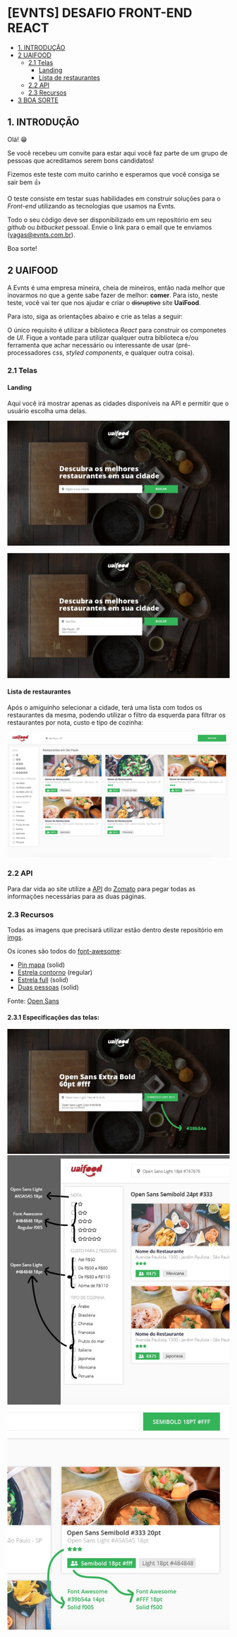# [EVNTS] DESAFIO FRONT-END REACT


  - [1. INTRODUÇÃO](#1-introdu%C3%A7%C3%A3o)
  - [2 UAIFOOD](#2-uaifood)
    - [2.1 Telas](#21-telas)
      - [Landing](#landing)
      - [Lista de restaurantes](#lista-de-restaurantes)
    - [2.2 API](#22-api)
    - [2.3 Recursos](#23-recursos)
  - [3 BOA SORTE](#3-boa-sorte)

## 1. INTRODUÇÃO

Olá! 😁

Se você recebeu um convite para estar aqui você faz parte de um grupo de pessoas que acreditamos serem bons candidatos!

Fizemos este teste com muito carinho e esperamos que você consiga se sair bem 👍

O teste consiste em testar suas habilidades em construir soluções para o _Front-end_ utilizando as tecnologias que usamos na Evnts.


Todo o seu código deve ser disponibilizado em um repositório em seu _github_ ou _bitbucket_ pessoal. Envie o link para o email que te enviamos (vagas@evnts.com.br).

Boa sorte!


## 2 UAIFOOD
A Evnts é uma empresa mineira, cheia de mineiros, então nada melhor que inovarmos no que a gente sabe fazer de melhor: __comer__. Para isto, neste teste, você vai ter que nos ajudar e criar o ~~disruptivo~~ site __UaiFood__. 

Para isto, siga as orientações abaixo e crie as telas a seguir:

 O único requisito é utilizar a biblioteca _React_ para construir os componetes de _UI_. Fique a vontade para utilizar qualquer outra biblioteca e/ou ferramenta que achar necessário ou interessante de usar (pré-processadores css, _styled components_, e qualquer outra coisa).

### 2.1 Telas

  #### Landing

Aqui você irá mostrar apenas as cidades disponíveis na API e permitir que o usuário escolha uma delas.
  <center>

  ![BUSCA](./imgs/documentation/search.jpg)
  </center>

  <center>

  ![BUSCA](./imgs/documentation/search-selecting.jpg)
  </center>


  #### Lista de restaurantes

Após o amiguinho selecionar a cidade, terá uma lista com todos os restaurantes da mesma, podendo utilizar o filtro da esquerda para filtrar os restaurantes por nota, custo e tipo de cozinha:

  ![Landing](./imgs/documentation/restaurants.jpg)
  </center>



### 2.2 API

Para dar vida ao site utilize a [API](https://developers.zomato.com/api?lang=pt) do [Zomato](https://www.zomato.com/pt/sao-paulo-sp) para pegar todas as informações necessárias para as duas páginas.


### 2.3 Recursos

Todas as imagens que precisará utilizar estão dentro deste repositório em [imgs](/imgs/uaifood/).

Os ícones são todos do [font-awesome](https://fontawesome.com/):
  - [Pin mapa](https://fontawesome.com/icons?d=gallery&q=f3c5) (solid)
  - [Estrela contorno](https://fontawesome.com/icons?d=gallery&q=f005) (regular)
  - [Estrela full](https://fontawesome.com/icons?d=gallery&q=f005) (solid)
  - [Duas pessoas](https://fontawesome.com/icons?d=gallery&q=f500) (solid)


Fonte: [Open Sans](https://fonts.google.com/specimen/Open+Sans)

#### 2.3.1 Especificações das telas:
<p align="center">

![Search](./imgs/specifications/search-selecting.jpg) 
![Filter](./imgs/specifications/filter.jpg) 
![Card](./imgs/specifications/card.jpg) 

</p>
<!-- ## 3 Desafios Extras

Se você é bão/dedicado e já terminou o __UaiFood__, meus parabéns!
Você é foda! ❤️ 

Utilize qualquer ferramenta de deploy para deixar seu site funfando na internet. Nos mande o link e uma breve explicação do qual ferramenta utilizou, como fez e etc.

Implemente mais algumas dessas coisas e ganhe pontos extras com a gente: 
 -->

## 3 BOA SORTE
<p align="center">
  <img align="center" src="./imgs/uaifood/potato/potato.jpg" alt="batatinha" />
  <br/>
  mandavê 😘
</p>
